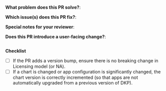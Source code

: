 **What problem does this PR solve?**:


**Which issue(s) does this PR fix?**:
<!-- Add a link to the JIRA issue below-->


**Special notes for your reviewer**:
<!--
Use this to provide any additional information to the reviewers.
This may include:
- Manual testing steps.
- Best way to review the PR.
- Where the author wants the most review attention on.
- etc.
-->


**Does this PR introduce a user-facing change?**:
<!--
If yes, add a message in the 'release-note' block below.
If this PR fixes a COPS ticket, include it after the note like: "CLI: Some bug fix. (COPS-xxxx)"
-->
```release-note

```

**Checklist**
<!--
For example, If a chart changes license from say Apache License to GNU AFFERO GENERAL PUBLIC LICENSE then
that would have legal repercussions (as we ship helm charts, image bundles for airgapped etc.,) and multiple
parties (Like Product, Legal for example) need to be notified when such a change happens.
-->

- [ ] If the PR adds a version bump, ensure there is no breaking change in Licensing model (or NA).
- [ ] If a chart is changed or app configuration is significantly changed, the chart version is correctly incremented (so that apps are not automatically upgraded from a previous version of DKP).
